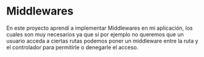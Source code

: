 # Middlewares

En este proyecto aprendí a implementar Middlewares en mi aplicación, los cuales son muy necesarios
ya que  si por ejemplo no queremos que un usuario acceda a ciertas rutas podemos poner un middleware entre la ruta
y  el controlador para  permitirle o denegarle el acceso.
